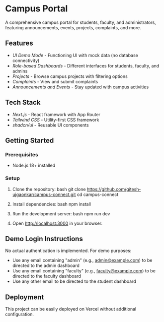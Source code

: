 # Campus Portal

A comprehensive campus portal for students, faculty, and administrators, featuring announcements, events, projects, complaints, and more.

## Features

- *UI Demo Mode* - Functioning UI with mock data (no database connectivity)
- *Role-based Dashboards* - Different interfaces for students, faculty, and admins
- *Projects* - Browse campus projects with filtering options
- *Complaints* - View and submit complaints
- *Announcements and Events* - Stay updated with campus activities


## Tech Stack

- *Next.js* - React framework with App Router
- *Tailwind CSS* - Utility-first CSS framework
- *shadcn/ui* - Reusable UI components

## Getting Started

### Prerequisites

- Node.js 18+ installed

### Setup

1. Clone the repository:
   bash
   git clone https://github.com/gitesh-ujgaonkar/campus-connect.git
   cd campus-connect
   

2. Install dependencies:
   bash
   npm install
   

3. Run the development server:
   bash
   npm run dev
   

4. Open [http://localhost:3000](http://localhost:3000) in your browser.

## Demo Login Instructions

No actual authentication is implemented. For demo purposes:

- Use any email containing "admin" (e.g., admin@example.com) to be directed to the admin dashboard
- Use any email containing "faculty" (e.g., faculty@example.com) to be directed to the faculty dashboard
- Use any other email to be directed to the student dashboard

## Deployment

This project can be easily deployed on Vercel without additional configuration.


